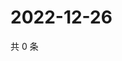 # 2022-12-26

共 0 条

<!-- BEGIN WEIBO -->
<!-- 最后更新时间 Mon Dec 26 2022 05:11:37 GMT+0800 (China Standard Time) -->

<!-- END WEIBO -->
